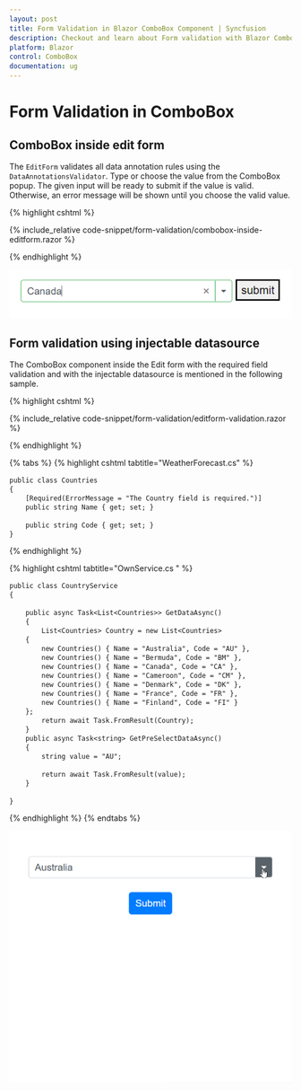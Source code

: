 ```yaml
---
layout: post
title: Form Validation in Blazor ComboBox Component | Syncfusion
description: Checkout and learn about Form validation with Blazor ComboBox component in Blazor Sever App and Blazor WebAssembly App.
platform: Blazor
control: ComboBox
documentation: ug
---
```


# Form Validation in ComboBox

## ComboBox inside edit form

The `EditForm` validates all data annotation rules using the `DataAnnotationsValidator`. Type or choose the value from the ComboBox popup. The given input will be ready to submit if the value is valid. Otherwise, an error message will be shown until you choose the valid value.

{% highlight cshtml %}

{% include_relative code-snippet/form-validation/combobox-inside-editform.razor %}

{% endhighlight %}

![Blazor ComboBox inside editform](./images/form-validation/blazor_combobox_inside-editform.png)

## Form validation using injectable datasource

The ComboBox component inside the Edit form with the required field validation and with the injectable datasource is mentioned in the following sample.

{% highlight cshtml %}

{% include_relative code-snippet/form-validation/editform-validation.razor %}

{% endhighlight %}

{% tabs %}
{% highlight cshtml tabtitle="WeatherForecast.cs" %}

    public class Countries
    {
        [Required(ErrorMessage = "The Country field is required.")]
        public string Name { get; set; }

        public string Code { get; set; }
    }

{% endhighlight %}

{% highlight cshtml tabtitle="OwnService.cs " %}

    public class CountryService
    {

        public async Task<List<Countries>> GetDataAsync()
        {
            List<Countries> Country = new List<Countries>
        {
            new Countries() { Name = "Australia", Code = "AU" },
            new Countries() { Name = "Bermuda", Code = "BM" },
            new Countries() { Name = "Canada", Code = "CA" },
            new Countries() { Name = "Cameroon", Code = "CM" },
            new Countries() { Name = "Denmark", Code = "DK" },
            new Countries() { Name = "France", Code = "FR" },
            new Countries() { Name = "Finland", Code = "FI" }
        };
            return await Task.FromResult(Country);
        }
        public async Task<string> GetPreSelectDataAsync()
        {
            string value = "AU";

            return await Task.FromResult(value);
        }

    }

{% endhighlight %}
{% endtabs %}

![Blazor ComboBox with editform validation](./images/form-validation/blazor_combobox_editform-validation.gif)